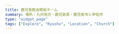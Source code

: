 ```yaml
---
title: 鹿児島教会開拓チーム
summary: 場所｜九州地方・鹿児島県・鹿児島市と伊佐市
type: "widget_page"
tags: ["Explore", "Kyushu", "Location", "Church"]
---
```

